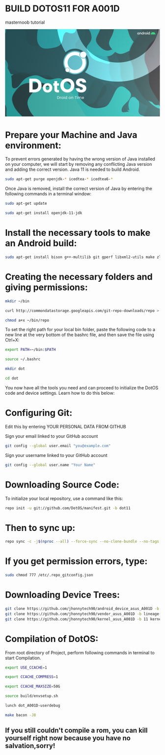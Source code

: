 # BUILD DOTOS11 FOR A001D
masternoob tutorial

<p align="center">
<img src="https://raw.githubusercontent.com/DotOS/resources_drawables/master/dot11/dot_main-banner.png" > 
</p>

Prepare your Machine and Java environment:
========================

To prevent errors generated by having the wrong version of Java installed on your computer, we will start by removing any conflicting Java version and adding the correct version. Java 11 is needed to build Android.

```bash
sudo apt-get purge openjdk-* icedtea-* icedtea6-*
```
Once Java is removed, install the correct version of Java by entering the following commands in a terminal window:
```bash
sudo apt-get update
```
```bash
sudo apt-get install openjdk-11-jdk
```

Install the necessary tools to make an Android build:
================

```bash
sudo apt-get install bison g++-multilib git gperf libxml2-utils make zlib1g-dev:i386 zip liblz4-tool libncurses5 libssl-dev bc flex curl python-is-python3
```

Creating the necessary folders and giving permissions:
================

```bash
mkdir ~/bin
```
```bash
curl http://commondatastorage.googleapis.com/git-repo-downloads/repo > ~/bin/repo
```
```bash
chmod a+x ~/bin/repo
```
To set the right path for your local bin folder, paste the following code to a new line at the very bottom of the bashrc file, and then save the file using Ctrl+X:
```bash
export PATH=~/bin:$PATH
```
```bash
source ~/.bashrc
```
```bash
mkdir dot
```
```bash
cd dot
```
You now have all the tools you need and can proceed to initialize the DotOS code and device settings. Learn how to do this below:

Configuring Git:
================
Edit this by entering YOUR PERSONAL DATA FROM GITHUB

Sign your email linked to your GitHub account
```bash
git config --global user.email "you@example.com"
```
Sign your username linked to your GitHub account
```bash
git config --global user.name "Your Name"
```



Downloading Source Code:
========================

To initialize your local repository, use a command like this:

```bash
repo init -u git://github.com/DotOS/manifest.git -b dot11
```

Then to sync up:
================

```bash
repo sync -c -j$(nproc --all) --force-sync --no-clone-bundle --no-tags
```

If you get permission errors, type:
================

```bash
sudo chmod 777 /etc/.repo_gitconfig.json
```

Downloading Device Trees:
========================
```bash
git clone https://github.com/jhonnytech90/android_device_asus_A001D -b dotOS device/asus/A001D &&
git clone https://github.com/jhonnytech90/vendor_asus_A001D -b lineage-18.1 vendor/asus/A001D &&
git clone https://github.com/jhonnytech90/kernel_asus_A001D -b 11 kernel/asus/A001D
```


Compilation of DotOS:
====================

From root directory of Project, perform following commands in terminal to start Compilation.
```bash
export USE_CCACHE=1
```
```bash
export CCACHE_COMPRESS=1
```
```bash
export CCACHE_MAXSIZE=50G
```



```bash
source build/envsetup.sh
```

```bash
lunch dot_A001D-userdebug
```

```bash
make bacon -J8
```

If you still couldn't compile a rom, you can kill yourself right now because you have no salvation,sorry!
-----------------------------------------------------------------------------
